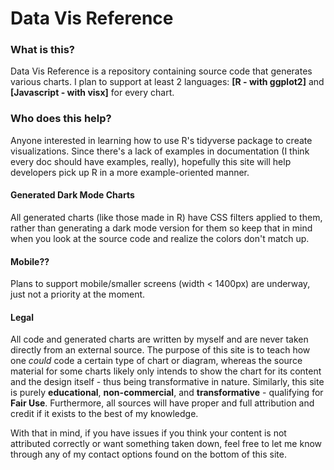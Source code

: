 # Data Vis Reference



### What is this?
Data Vis Reference is a repository containing source code that generates various charts. I plan to support at least 2 languages: **[R - with ggplot2]** and **[Javascript - with visx]** for every chart.

### Who does this help?
Anyone interested in learning how to use R's tidyverse package to create visualizations. Since there's a lack of examples in documentation (I think every doc should have examples, really), hopefully this site will help developers pick up R in a more example-oriented manner.

#### Generated Dark Mode Charts
All generated charts (like those made in R) have CSS filters applied to them, rather than generating a dark mode version for them so keep that in mind when you look at the source code and realize the colors don't match up.

#### Mobile??
Plans to support mobile/smaller screens (width < 1400px) are underway, just not a priority at the moment.

#### Legal 
All code and generated charts are written by myself and are never taken directly from an external source. The purpose of this site is to teach how one *could* code a certain type of chart or diagram, whereas the source material for some charts likely only intends to show the chart for its content and the design itself - thus being transformative in nature. Similarly, this site is purely **educational**, **non-commercial**, and **transformative** - qualifying for **Fair Use**. Furthermore, all sources will have proper and full attribution and credit if it exists to the best of my knowledge. 


With that in mind, if you have issues if you think your content is not attributed correctly or want something taken down, feel free to let me know through any of my contact options found on the bottom of this site.
